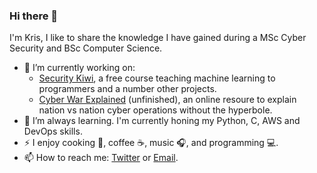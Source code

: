 ### Hi there 👋

I'm Kris, I like to share the knowledge I have gained during a MSc Cyber Security and BSc Computer Science.

- 🔭 I’m currently working on:
  - [Security Kiwi](https://security.kiwi), a free course teaching machine learning to programmers and a number other projects.
  - [Cyber War Explained](https://github.com/krisbolton/cyber-warfare-explained) (unfinished), an online resoure to explain nation vs nation cyber operations without the hyperbole.
- 🌱 I’m always learning. I'm currently honing my Python, C, AWS and DevOps skills.
- ⚡ I enjoy cooking :stew:, coffee :coffee:, music :headphones:, and programming :computer:.
- 📫 How to reach me: [Twitter](https://twitter.com/KrisBolton) or [Email](https://krisbolton.com/contact/).
